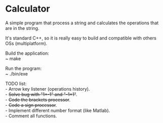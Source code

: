 # Calculator

A simple program that process a string and calculates the operations that are
in the string.

It's standard C++, so it is really easy to build and compatible with others
OSs (multiplatform).

Build the application:<br>
    ~ make

Run the program:<br>
    ~ ./bin/exe

TODO list:<br>
    - Arrow key listener (operations history).<br>
    - <strike>Solve bug with "1*-1" and "-1*1"</strike>.<br>
    - <strike>Code the brackets processor</strike>.<br>
    - <strike>Code a sign processor</strike>.<br> 
    - Implement different number format (like Matlab).<br>
    - Comment all functions.<br>
